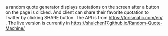 a random quote generator displays quotations on the screen after a button on the page is clicked. And client can share their favorite quotation to Twitter by clicking SHARE button. The API is from https://forismatic.com/en/ . The live version is currently in https://shuichen17.github.io/Random-Quote-Machine/                
